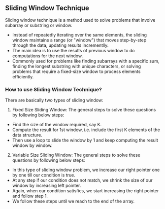 ## Sliding Window Technique
Sliding window technique is a method used to solve problems that involve subarray or substring or window.
- Instead of repeatedly iterating over the same elements, the sliding window maintains a range (or "window") that moves step-by-step through the data, updating results incrementlly.
- The main idea is to use the results of previous window to do computations for the next window.
- Commonly used for problems like finding subarrays with a specific sum, finding the longest substring with unique characters, or solving problems that require a fixed-size window to process elements efficiently.

### How to use Sliding Window Technique?
There are basically two types of sliding window:
1. Fixed Size Sliding Window:
The general steps to solve these questions by following below steps:
- Find the size of the window required, say K.
- Compute the result for 1st window, i.e. include the first K elements of the data structure.
- Then use a loop to slide the window by 1 and keep computing the result window by window.

2. Variable Size Sliding Window:
The general steps to solve these questions by following below steps:
- In this type of sliding window problem, we increase our right pointer one by one till our condition is true.
- At any step if our condition does not match, we shrink the size of our window by increasing left pointer.
- Again, when our condition satisfies, we start increasing the right pointer and follow step 1.
- We follow these steps until we reach to the end of the array.